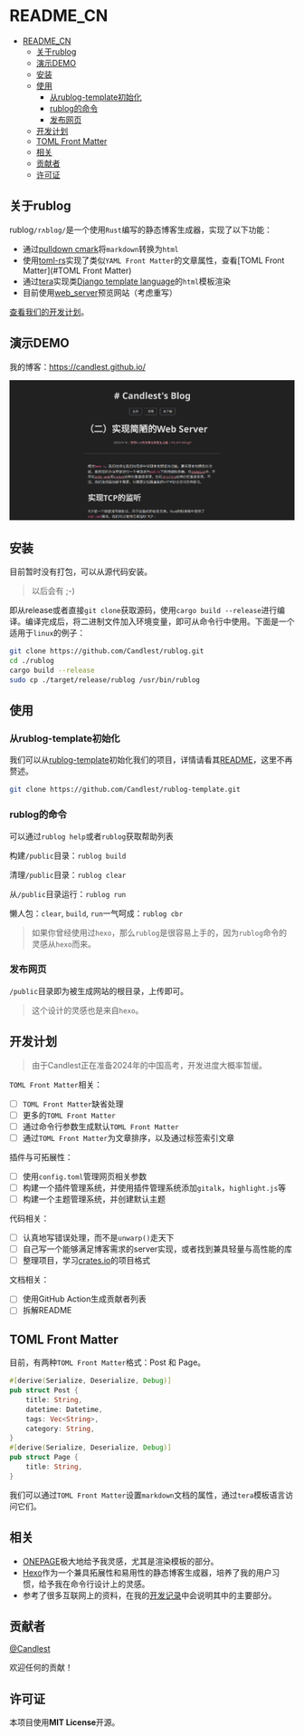 # README_CN

- [README\_CN](#readme_cn)
  - [关于rublog](#关于rublog)
  - [演示DEMO](#演示demo)
  - [安装](#安装)
  - [使用](#使用)
    - [从rublog-template初始化](#从rublog-template初始化)
    - [rublog的命令](#rublog的命令)
    - [发布网页](#发布网页)
  - [开发计划](#开发计划)
  - [TOML Front Matter](#toml-front-matter)
  - [相关](#相关)
  - [贡献者](#贡献者)
  - [许可证](#许可证)

## 关于rublog

rublog` /rʌblɑg/ `是一个使用`Rust`编写的静态博客生成器，实现了以下功能：

- 通过[pulldown cmark](https://github.com/raphlinus/pulldown-cmark)将`markdown`转换为`html`
- 使用[toml-rs](https://github.com/toml-rs/toml)实现了类似`YAML Front Matter`的文章属性，查看[TOML Front Matter](#TOML Front Matter)
- 通过[tera](https://github.com/Keats/tera)实现类[Django template language](https://docs.djangoproject.com/en/3.1/topics/templates/)的`html`模板渲染
- 目前使用[web_server](https://github.com/Milesq/web_server)预览网站（考虑重写）

[查看我们的开发计划](#开发计划)。

## 演示DEMO

我的博客：https://candlest.github.io/

![demo](./demo_png.png)

## 安装

目前暂时没有打包，可以从源代码安装。

> 以后会有 ;-)

即从release或者直接`git clone`获取源码，使用`cargo build --release`进行编译。编译完成后，将二进制文件加入环境变量，即可从命令行中使用。下面是一个适用于`linux`的例子：

```bash
git clone https://github.com/Candlest/rublog.git
cd ./rublog
cargo build --release
sudo cp ./target/release/rublog /usr/bin/rublog
```

## 使用

### 从rublog-template初始化

我们可以从[rublog-template](https://github.com/Candlest/rublog-template)初始化我们的项目，详情请看其[README](https://github.com/Candlest/rublog-template/blob/main/README.md)，这里不再赘述。

```bash
git clone https://github.com/Candlest/rublog-template.git
```

### rublog的命令

可以通过`rublog help`或者`rublog`获取帮助列表

构建`/public`目录：`rublog build`

清理`/public`目录：`rublog clear`

从`/public`目录运行：`rublog run`

懒人包：`clear`, `build`, `run`一气呵成：`rublog cbr`

> 如果你曾经使用过`hexo`，那么`rublog`是很容易上手的，因为`rublog`命令的灵感从`hexo`而来。

### 发布网页

`/public`目录即为被生成网站的根目录，上传即可。

> 这个设计的灵感也是来自`hexo`。

## 开发计划

> 由于Candlest正在准备2024年的中国高考，开发进度大概率暂缓。

`TOML Front Matter`相关：

- [ ] `TOML Front Matter`缺省处理
- [ ] 更多的`TOML Front Matter`
- [ ] 通过命令行参数生成默认`TOML Front Matter`
- [ ] 通过`TOML Front Matter`为文章排序，以及通过标签索引文章

插件与可拓展性：

- [ ] 使用`config.toml`管理网页相关参数
- [ ] 构建一个插件管理系统，并使用插件管理系统添加`gitalk`，`highlight.js`等
- [ ] 构建一个主题管理系统，并创建默认主题

代码相关：

- [ ] 认真地写错误处理，而不是`unwarp()`走天下
- [ ] 自己写一个能够满足博客需求的server实现，或者找到兼具轻量与高性能的库
- [ ] 整理项目，学习[crates.io](https://crates.io)的项目格式

文档相关：

- [ ] 使用GitHub Action生成贡献者列表
- [ ] 拆解README

## TOML Front Matter

目前，有两种`TOML Front Matter`格式：Post 和 Page。

```rust
#[derive(Serialize, Deserialize, Debug)]
pub struct Post {
    title: String,
    datetime: Datetime,
    tags: Vec<String>,
    category: String,
}
#[derive(Serialize, Deserialize, Debug)]
pub struct Page {
    title: String,
}
```

我们可以通过`TOML Front Matter`设置`markdown`文档的属性，通过`tera`模板语言访问它们。

## 相关

- [ONEPAGE](https://github.com/hanpei/onepage)极大地给予我灵感，尤其是渲染模板的部分。
- [Hexo](https://github.com/hexojs/hexo)作为一个兼具拓展性和易用性的静态博客生成器，培养了我的用户习惯，给予我在命令行设计上的灵感。
- 参考了很多互联网上的资料，在我的[开发记录](https://www.zhihu.com/column/c_1664617254036639745)中会说明其中的主要部分。

## 贡献者

[@Candlest](https://github.com/Candlest)

欢迎任何的贡献！

## 许可证

本项目使用**MIT License**开源。
